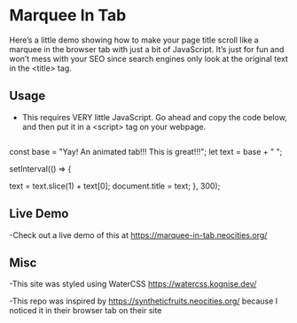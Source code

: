 # Marquee In Tab

Here’s a little demo showing how to make your page title scroll like a marquee in the browser tab with just a bit of JavaScript. It’s just for fun and won’t mess with your SEO since search engines only look at the original text in the &lt;title&gt; tag.

## Usage

- This requires VERY little JavaScript. Go ahead and copy the code below, and then put it in a &lt;script&gt; tag on your webpage.

  <pre>
const base = "Yay!  An animated tab!!!  This is great!!!";
let text = base + "     ";

setInterval(() => {

  text = text.slice(1) + text[0];
  document.title = text;
}, 300);
  </pre>

## Live Demo

-Check out a live demo of this at https://marquee-in-tab.neocities.org/

## Misc

-This site was styled using WaterCSS https://watercss.kognise.dev/

-This repo was inspired by https://syntheticfruits.neocities.org/ because I noticed it in their browser tab on their site